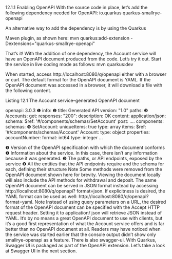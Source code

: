 12.1.1 Enabling OpenAPI
With the source code in place, let’s add the following dependency
needed for OpenAPI:
    <dependency>
        <groupId>io.quarkus</groupId>
        <artifactId>quarkus-smallrye-openapi</artifactId>
    </dependency>

An alternative way to add the dependency is by using the Quarkus

Maven plugin, as shown here:
mvn quarkus:add-extension -Dextensions="quarkus-smallrye-openapi"

That’s it! With the addition of one dependency, the Account service
will have an OpenAPI document produced from the code. Let’s try it out.
Start the service in live coding mode as follows:
    mvn quarkus:dev

When started, access http://localhost:8080/q/openapi either with a browser or curl. The default format for the OpenAPI
document is YAML. If the OpenAPI document was accessed in a browser, it will download a file with the following content.

Listing 12.1 The Account service–generated OpenAPI document

openapi: 3.0.3 ❶
info: ❷
    title: Generated API
    version: "1.0"
paths: ❸
    /accounts:
        get:
            responses:
                "200":
                description: OK
                content:
                    application/json:
                        schema:
                            $ref: '#/components/schemas/SetAccount'
        post:
            ....
components:
    schemas: ❹
        SetAccount:
            uniqueItems: true
            type: array
            items:
                $ref: '#/components/schemas/Account'
        Account:
            type: object
            properties:
                accountNumber:
                    format: int64
                    type: integer
        ...

❶ Version of the OpenAPI specification with which the document conforms
❷ Information about the service. In this case, there isn’t any information because it was
generated.
❸ The paths, or API endpoints, exposed by the service
❹ All the entities that the API endpoints require and the schema for each, defining their
structure
Note Some methods were removed from the OpenAPI document shown here for brevity.
Viewing the document locally will also include the API methods for withdrawal and deposit.
The same OpenAPI document can be served in JSON format
instead by accessing http://localhost:8080/q/openapi?
format=json. If explicitness is desired, the YAML format can be
used as well: http://localhost:8080/q/openapi?format=yaml.
Note Instead of using query parameters on a URL, the desired format of the OpenAPI
document can be specified with the Accept HTTP request header. Setting it to application/
json will retrieve JSON instead of YAML.
It’s by no means a great OpenAPI document to use with clients,
but it’s a good first representation of what the Account service
offers and is far better than no OpenAPI document at all.
Readers may have noticed when the service was started earlier
that the console output didn’t show only smallrye-openapi
as a feature. There is also swagger-ui. With Quarkus,
Swagger UI is packaged as part of the OpenAPI extension. Let’s
take a look at Swagger UI in the next section.
